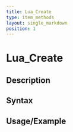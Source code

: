 ```yaml
---
title: Lua_Create
type: item_methods
layout: single_markdown
position: 1
---
```


# Lua_Create

## Description

## Syntax

## Usage/Example


